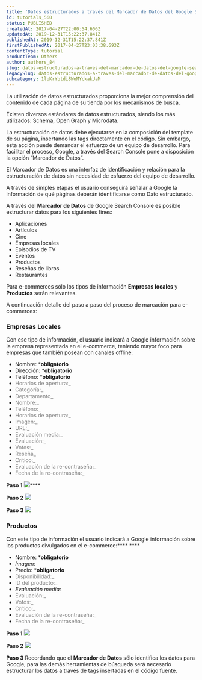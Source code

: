 ```yaml
---
title: 'Datos estructurados a través del Marcador de Datos del Google Search Console'
id: tutorials_560
status: PUBLISHED
createdAt: 2017-04-27T22:00:54.606Z
updatedAt: 2019-12-31T15:22:37.841Z
publishedAt: 2019-12-31T15:22:37.841Z
firstPublishedAt: 2017-04-27T23:03:38.693Z
contentType: tutorial
productTeam: Others
author: authors_84
slug: datos-estructurados-a-traves-del-marcador-de-datos-del-google-search-console
legacySlug: datos-estructurados-a-traves-del-marcador-de-datos-del-google-search-console
subcategory: 1luKrYptdi8WoMYckakUaM
---
```


La utilización de datos estructurados proporciona la mejor comprensión del contenido de cada página de su tienda por los mecanismos de busca.

Existen diversos estándares de datos estructurados, siendo los más utilizados: Schema, Open Graph y Microdata.

La estructuración de datos debe ejecutarse en la composición del template de su página, insertando las tags directamente en el código. Sin embargo, esta acción puede demandar el esfuerzo de un equipo de desarrollo. Para facilitar el proceso, Google, a través del Search Console pone a disposición la opción “Marcador de Datos”.

El Marcador de Datos es una interfaz de identificación y relación para la estructuración de datos sin necesidad de esfuerzo del equipo de desarrollo.

A través de simples etapas el usuario conseguirá señalar a Google la información de qué páginas deberán identificarse como Dato estructurado.

A través del **Marcador de Datos** de Google Search Console es posible estructurar datos para los siguientes fines:

- Aplicaciones
- Artículos
- Cine
- Empresas locales
- Episodios de TV
- Eventos
- Productos
- Reseñas de libros
- Restaurantes

Para e-commerces sólo los tipos de información **Empresas locales** y **Productos** serán relevantes.

A continuación detalle del paso a paso del proceso de marcación para e-commerces:

### Empresas Locales

Con ese tipo de información, el usuario indicará a Google información sobre la empresa representada en el e-commerce, teniendo mayor foco para empresas que también posean con canales offline:

- Nombre: ***obligatorio**
- Dirección: ***obligatorio**
- Teléfono: ***obligatorio**
- <en style="color: gray">Horarios de apertura:_
- <en style="color: gray">Categoría:_
- <en style="color: gray">Departamento_
- <en style="color: gray">Nombre:_
- <en style="color: gray">Teléfono:_
- <en style="color: gray">Horarios de apertura:_
- <en style="color: gray">Imagen:_
- <en style="color: gray">URL:_
- <en style="color: gray">Evaluación media:_
- <en style="color: gray">Evaluación:_
- <en style="color: gray">Votos:_
- <en style="color: gray">Reseña_
- <en style="color: gray">Crítico:_
- <en style="color: gray">Evaluación de la re-contraseña:_
- <en style="color: gray">Fecha de la re-contraseña:_

**Paso 1**
![](//images.contentful.com/alneenqid6w5/2auEIkvBGMO8gqWqgA4u8q/0c53485d350f622ae184852c88688f0c/marcadordedados_step1.gif)****

**Paso 2**
![](//images.contentful.com/alneenqid6w5/62T28aRiUM0cOwOmiOQ2UA/8584923dd2b3c1f9f9bc7a782caee223/marcadordedados_step2_url_type.gif)

**Paso 3**
![](//images.contentful.com/alneenqid6w5/5YhbETD9mMMgsAeKGE2SMG/622bccd0df4e05462f7db9ae7bb05cf9/marcadordedados_step3_markup_business.gif)

### Productos

Con este tipo de información el usuario indicará a Google información sobre los productos divulgados en el e-commerce:**** ****

- Nombre: ***obligatorio**
- _Imagen:_
- Precio: ***obligatorio**
- <en style="color: gray">Disponibilidad:_
- <en style="color: gray">ID del producto:_
- _Evaluación media:_
- <en style="color: gray">Evaluación:_
- <en style="color: gray">Votos:_
- <en style="color: gray">Crítico:_
- <en style="color: gray">Evaluación de la re-contraseña:_
- <en style="color: gray">Fecha de la re-contraseña:_

**Paso 1**
![](//images.contentful.com/alneenqid6w5/5ARq4O3nna8gqGM8KasC4K/57999e6c592e985550758aaab1c15c06/marcadordedados_step2_url_type_product.gif)

**Paso 2**
![](//images.contentful.com/alneenqid6w5/1TNyUZzqLSOOO48gmCOQ26/d78f4f460a7d6caf864498db7f1ce2b2/marcadordedados_step3_markup_product.gif)

**Paso 3**
Recordando que el **Marcador de Datos** sólo identifica los datos para Google, para las demás herramientas de búsqueda será necesario estructurar los datos a través de tags insertadas en el código fuente.
